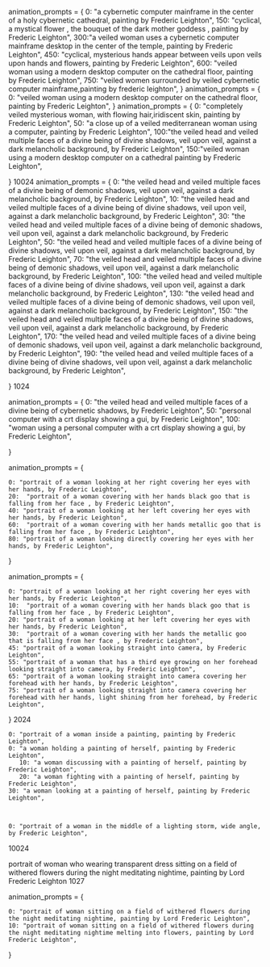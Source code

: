 animation_prompts = {
    0: "a cybernetic computer mainframe in the center of a holy cybernetic cathedral, painting by Frederic Leighton",
    150: "cyclical, a mystical flower , the bouquet of the dark mother goddess , painting by Frederic Leighton",
    300:"a veiled woman uses a cybernetic computer mainframe desktop in the center of the temple, painting by Frederic Leighton",
    450: "cyclical, mysterious hands appear between veils upon veils upon hands and flowers, painting by Frederic Leighton",
    600: "veiled woman using a modern desktop computer on the cathedral floor, painting by Frederic Leighton",
    750: "veiled women surrounded by veiled cybernetic computer mainframe,painting by frederic leighton",
}
animation_prompts = {
    0: "veiled woman using a modern desktop computer on the cathedral floor, painting by Frederic Leighton",
}
animation_prompts = {
    0: "completely veiled mysterious woman, with flowing hair,iridiscent skin, painting by Frederic Leighton",
    50: "a close up of a veiled mediterranean woman using a computer, painting by Frederic Leighton",
    100:"the veiled head and veiled multiple faces of a divine being of divine shadows, veil upon veil, against a dark melancholic background, by Frederic Leighton",
    150:"veiled woman using a modern desktop computer on a cathedral painting by Frederic Leighton",

}
10024
animation_prompts = {
    0: "the veiled head and veiled multiple faces of a divine being of demonic shadows, veil upon veil, against a dark melancholic background, by Frederic Leighton",
    10: "the veiled head and veiled multiple faces of a divine being of divine shadows, veil upon veil, against a dark melancholic background, by Frederic Leighton",
    30: "the veiled head and veiled multiple faces of a divine being of demonic shadows, veil upon veil, against a dark melancholic background, by Frederic Leighton",
    50: "the veiled head and veiled multiple faces of a divine being of divine shadows, veil upon veil, against a dark melancholic background, by Frederic Leighton",
   70: "the veiled head and veiled multiple faces of a divine being of demonic shadows, veil upon veil, against a dark melancholic background, by Frederic Leighton",
    100: "the veiled head and veiled multiple faces of a divine being of divine shadows, veil upon veil, against a dark melancholic background, by Frederic Leighton",
    130: "the veiled head and veiled multiple faces of a divine being of demonic shadows, veil upon veil, against a dark melancholic background, by Frederic Leighton",
    150: "the veiled head and veiled multiple faces of a divine being of divine shadows, veil upon veil, against a dark melancholic background, by Frederic Leighton",
     170: "the veiled head and veiled multiple faces of a divine being of demonic shadows, veil upon veil, against a dark melancholic background, by Frederic Leighton",
    190: "the veiled head and veiled multiple faces of a divine being of divine shadows, veil upon veil, against a dark melancholic background, by Frederic Leighton",

}
1024


animation_prompts = {
    0: "the veiled head and veiled multiple faces of a divine being of cybernetic shadows, by Frederic Leighton",
    50: "personal computer with a crt display showing a gui, by Frederic Leighton",
    100: "woman using a personal computer with a crt display showing a gui, by Frederic Leighton",

}


animation_prompts = {
    
    0: "portrait of a woman looking at her right covering her eyes with her hands, by Frederic Leighton",
    20:  "portrait of a woman covering with her hands black goo that is falling from her face , by Frederic Leighton",
    40: "portrait of a woman looking at her left covering her eyes with her hands, by Frederic Leighton",
    60:  "portrait of a woman covering with her hands metallic goo that is falling from her face , by Frederic Leighton",
    80: "portrait of a woman looking directly covering her eyes with her hands, by Frederic Leighton",


}


animation_prompts = {
    
    0: "portrait of a woman looking at her right covering her eyes with her hands, by Frederic Leighton",
    10:  "portrait of a woman covering with her hands black goo that is falling from her face , by Frederic Leighton",
    20: "portrait of a woman looking at her left covering her eyes with her hands, by Frederic Leighton",
    30:  "portrait of a woman covering with her hands the metallic goo that is falling from her face , by Frederic Leighton",
    45: "portrait of a woman looking straight into camera, by Frederic Leighton",
    55: "portrait of a woman that has a third eye growing on her forehead looking straight into camera, by Frederic Leighton",
    65: "portrait of a woman looking straight into camera covering her forehead with her hands, by Frederic Leighton",
    75: "portrait of a woman looking straight into camera covering her forehead with her hands, light shining from her forehead, by Frederic Leighton",
}
2024


    0: "portrait of a woman inside a painting, painting by Frederic Leighton",
    0: "a woman holding a painting of herself, painting by Frederic Leighton",
       10: "a woman discussing with a painting of herself, painting by Frederic Leighton",
       20: "a woman fighting with a painting of herself, painting by Frederic Leighton",
    30: "a woman looking at a painting of herself, painting by Frederic Leighton",



    0: "portrait of a woman in the middle of a lighting storm, wide angle, by Frederic Leighton",
10024


portrait of woman who wearing transparent dress sitting on a field of withered flowers during the night meditating nightime, painting by Lord Frederic Leighton 1027



animation_prompts = {
    
    0: "portrait of woman sitting on a field of withered flowers during the night meditating nightime, painting by Lord Frederic Leighton",
    10: "portrait of woman sitting on a field of withered flowers during the night meditating nightime melting into flowers, painting by Lord Frederic Leighton",

}
